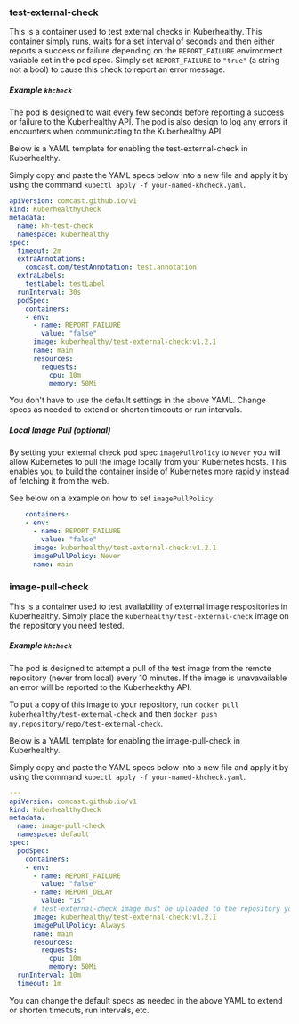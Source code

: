 ### test-external-check

This is a container used to test external checks in Kuberhealthy. This container simply runs, waits for a set interval of seconds and then either reports a success or failure depending on the `REPORT_FAILURE` environment variable set in the pod spec.  Simply set `REPORT_FAILURE` to `"true"` (a string not a bool) to cause this check to report an error message.


##### Example `khcheck`

The pod is designed to wait every few seconds before reporting a success or failure to the Kuberhealthy API. The pod is also design to log any errors it encounters when communicating to the Kuberhealthy API.

Below is a YAML template for enabling the test-external-check in Kuberhealthy.

Simply copy and paste the YAML specs below into a new file and apply it by using the command `kubectl apply -f your-named-khcheck.yaml`.


```yaml
apiVersion: comcast.github.io/v1
kind: KuberhealthyCheck
metadata:
  name: kh-test-check
  namespace: kuberhealthy
spec:
  timeout: 2m
  extraAnnotations:
    comcast.com/testAnnotation: test.annotation
  extraLabels:
    testLabel: testLabel
  runInterval: 30s
  podSpec:
    containers:
    - env:
      - name: REPORT_FAILURE
        value: "false"
      image: kuberhealthy/test-external-check:v1.2.1
      name: main
      resources:
        requests:
          cpu: 10m
          memory: 50Mi
```

You don't have to use the default settings in the above YAML. Change specs as needed to extend or shorten timeouts or run intervals.

##### Local Image Pull (optional)

By setting your external check pod spec `imagePullPolicy` to `Never` you will allow Kubernetes to pull the image locally from your Kubernetes hosts. This enables you to build the container inside of Kubernetes more rapidly instead of fetching it from the web.

See below on a example on how to set `imagePullPolicy`:

```yaml
    containers:
    - env:
      - name: REPORT_FAILURE
        value: "false"
      image: kuberhealthy/test-external-check:v1.2.1
      imagePullPolicy: Never
      name: main
```

### image-pull-check

This is a container used to test availability of external image respositories in Kuberhealthy.  Simply place the `kuberhealthy/test-external-check` image on the repository you need tested.

##### Example `khcheck`

The pod is designed to attempt a pull of the test image from the remote repository (never from local) every 10 minutes. If the image is unavavailable an error will be reported to the Kuberheakthy API.

To put a copy of this image to your repository, run `docker pull kuberhealthy/test-external-check` and then `docker push my.repository/repo/test-external-check`.

Below is a YAML template for enabling the image-pull-check in Kuberhealthy.

Simply copy and paste the YAML specs below into a new file and apply it by using the command `kubectl apply -f your-named-khcheck.yaml`.

```yaml
---
apiVersion: comcast.github.io/v1
kind: KuberhealthyCheck
metadata:
  name: image-pull-check
  namespace: default
spec:
  podSpec:
    containers:
    - env:
      - name: REPORT_FAILURE
        value: "false"
      - name: REPORT_DELAY
        value: "1s"
      # test-external-check image must be uploaded to the repository you wish to test on, and below URL must be updated to match.
      image: kuberhealthy/test-external-check:v1.2.1
      imagePullPolicy: Always
      name: main
      resources:
        requests:
          cpu: 10m
          memory: 50Mi
  runInterval: 10m
  timeout: 1m
```
You can change the default specs as needed in the above YAML to extend or shorten timeouts, run intervals, etc.
